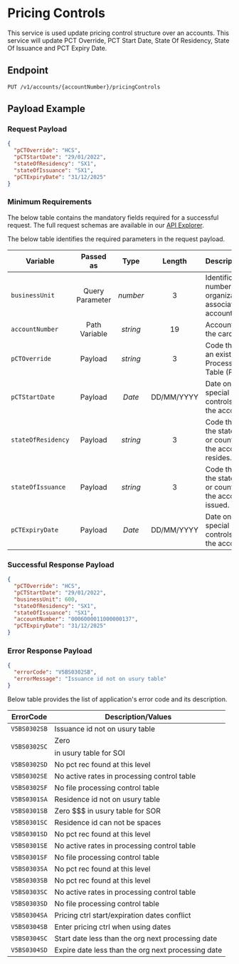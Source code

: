 # Pricing Controls

This service is used update pricing control structure over an accounts. This service will update PCT Override, PCT Start Date, State Of Residency, State Of Issuance and PCT Expiry Date.

## Endpoint

`PUT /v1/accounts/{accountNumber}/pricingControls`

## Payload Example

### Request Payload

```json
{
  "pCTOverride": "HCS",
  "pCTStartDate": "29/01/2022",
  "stateOfResidency": "SX1",
  "stateOfIssuance": "SX1",
  "pCTExpiryDate": "31/12/2025"
}
```

### Minimum Requirements

The below table contains the mandatory fields required for a successful request. The full request schemas are available in our [API Explorer](../api/?type=put&path=/v1/accounts/{accountNumber}/blockUnblock).

The below table identifies the required parameters in the request payload.

| Variable | Passed as | Type | Length | Description/Values |
| -------- | :-------: | :--: | :------------: | ------------------ |
| `businessUnit` | Query Parameter | *number* | 3 | Identification number of the organization associated with the account. |
| `accountNumber` | Path Variable | *string* | 19 | Account Number of the cardholder. |
| `pCTOverride` | Payload | *string* | 3 | Code that identifies an existing Processing Control Table (PCT ID). | 
| `pCTStartDate` | Payload | *Date* | DD/MM/YYYY | Date on which the special pricing controls start for the account. | 
| `stateOfResidency` | Payload | *string* | 3 | Code that identifies the state, province, or country in which the account holder resides. | 
| `stateOfIssuance` | Payload | *string* | 3 | Code that identifies the state, province or country in which the account was issued. | 
| `pCTExpiryDate` | Payload | *Date* | DD/MM/YYYY | Date on which the special pricing controls expire for the account. |  

### Successful Response Payload

```json
{
  "pCTOverride": "HCS",
  "pCTStartDate": "29/01/2022",
  "businessUnit": 600,
  "stateOfResidency": "SX1",
  "stateOfIssuance": "SX1",
  "accountNumber": "0006000011000000137",
  "pCTExpiryDate": "31/12/2025"
}
```

### Error Response Payload

```json
{
  "errorCode": "V5BS0302SB",
  "errorMessage": "Issuance id not on usury table"   
}
```

Below table provides the list of application's error code and its description.

| ErrorCode |  Description/Values |
| --------  | ------------------ |
| `V5BS0302SB` | Issuance id not on usury table | 
| `V5BS0302SC` | Zero $$$$ in usury table for SOI | 
| `V5BS0302SD` | No pct rec found at this level | 
| `V5BS0302SE` | No active rates in processing control table | 
| `V5BS0302SF` | No file processing control table | 
| `V5BS0301SA` | Residence id not on usury table | 
| `V5BS0301SB` | Zero $$$ in usury table for SOR | 
| `V5BS0301SC` | Residence id can not be spaces | 
| `V5BS0301SD` | No pct rec found at this level | 
| `V5BS0301SE` | No active rates in processing control table | 
| `V5BS0301SF` | No file processing control table | 
| `V5BS0303SA` | No pct rec found at this level | 
| `V5BS0303SB` | No pct rec found at this level | 
| `V5BS0303SC` | No active rates in processing control table | 
| `V5BS0303SD` | No file processing control table | 
| `V5BS0304SA` | Pricing ctrl start/expiration dates conflict | 
| `V5BS0304SB` | Enter pricing ctrl when using dates | 
| `V5BS0304SC` | Start date less than the org next processing date | 
| `V5BS0304SD` | Expire date less than the org next processing date | 
